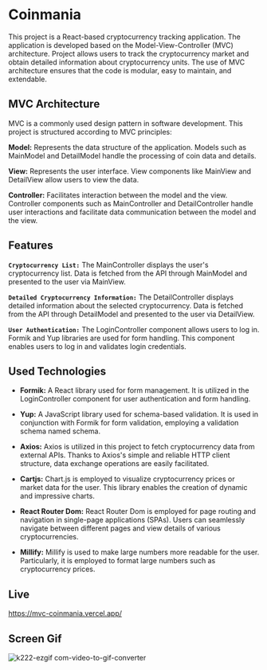 # Coinmania

This project is a React-based cryptocurrency tracking application. The application is developed based on the Model-View-Controller (MVC) architecture. Project allows users to track the cryptocurrency market and obtain detailed information about cryptocurrency units. The use of MVC architecture ensures that the code is modular, easy to maintain, and extendable.

## MVC Architecture

MVC is a commonly used design pattern in software development. This project is structured according to MVC principles:

**Model:** Represents the data structure of the application. Models such as MainModel and DetailModel handle the processing of coin data and details.

**View:** Represents the user interface. View components like MainView and DetailView allow users to view the data.

**Controller:** Facilitates interaction between the model and the view. Controller components such as MainController and DetailController handle user interactions and facilitate data communication between the model and the view.

## Features

**`Cryptocurrency List:`** The MainController displays the user's cryptocurrency list. Data is fetched from the API through MainModel and presented to the user via MainView.

**`Detailed Cryptocurrency Information:`** The DetailController displays detailed information about the selected cryptocurrency. Data is fetched from the API through DetailModel and presented to the user via DetailView.

**`User Authentication:`** The LoginController component allows users to log in. Formik and Yup libraries are used for form handling. This component enables users to log in and validates login credentials.

## Used Technologies

* **Formik:** A React library used for form management. It is utilized in the LoginController component for user authentication and form handling.

* **Yup:** A JavaScript library used for schema-based validation. It is used in conjunction with Formik for form validation, employing a validation schema named schema.

* **Axios:** Axios is utilized in this project to fetch cryptocurrency data from external APIs. Thanks to Axios's simple and reliable HTTP client structure, data exchange operations are easily facilitated.
  
* **Cartjs:** Chart.js is employed to visualize cryptocurrency prices or market data for the user. This library enables the creation of dynamic and impressive charts.
  
* **React Router Dom:** React Router Dom is employed for page routing and navigation in single-page applications (SPAs). Users can seamlessly navigate between different pages and view details of various cryptocurrencies.

* **Millify:** Millify is used to make large numbers more readable for the user. Particularly, it is employed to format large numbers such as cryptocurrency prices.

## Live

https://mvc-coinmania.vercel.app/

## Screen Gif

![k222-ezgif com-video-to-gif-converter](https://github.com/serhatakhan/MVC-Coinmania/assets/147662915/102708a0-9a3f-4203-9510-69c311afbbd2)





